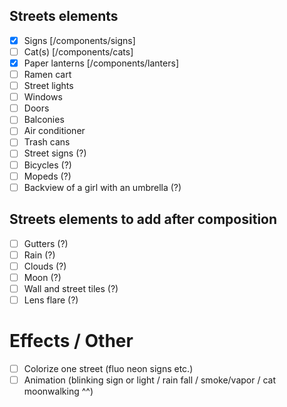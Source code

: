 ## Streets elements
 - [x] Signs [/components/signs]
 - [ ] Cat(s) [/components/cats]
 - [x] Paper lanterns [/components/lanters]
 - [ ] Ramen cart
 - [ ] Street lights
 - [ ] Windows
 - [ ] Doors
 - [ ] Balconies
 - [ ] Air conditioner
 - [ ] Trash cans
 - [ ] Street signs (?)
 - [ ] Bicycles (?)
 - [ ] Mopeds (?)
 - [ ] Backview of a girl with an umbrella (?)

## Streets elements to add after composition
 - [ ] Gutters (?)
 - [ ] Rain (?)
 - [ ] Clouds (?)
 - [ ] Moon (?)
 - [ ] Wall and street tiles (?)
 - [ ] Lens flare (?)

# Effects / Other
 - [ ] Colorize one street (fluo neon signs etc.)
 - [ ] Animation (blinking sign or light / rain fall / smoke/vapor / cat moonwalking ^^)
